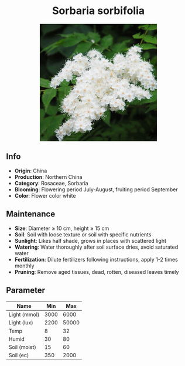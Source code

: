 <h1 align='center'>Sorbaria sorbifolia</h1>
<p align="center">
    <img 
        align='center'
        width='320'
        src="../images/sorbaria sorbifolia.png" 
        alt='Sorbaria sorbifolia' />
</p>

## Info

 - **Origin**: China
 - **Production**: Northern China
 - **Category**: Rosaceae, Sorbaria
 - **Blooming**: Flowering period July-August, fruiting period September
 - **Color**: Flower color white

## Maintenance

 - **Size**: Diameter ≥ 10 cm, height ≥ 15 cm
 - **Soil**: Soil with loose texture or soil with specific nutrients
 - **Sunlight**: Likes half shade, grows in places with scattered light
 - **Watering**: Water thoroughly after soil surface dries, avoid saturated water
 - **Fertilization**: Dilute fertilizers following instructions, apply 1-2 times monthly
 - **Pruning**: Remove aged tissues, dead, rotten, diseased leaves timely

## Parameter

| Name         | Min  | Max   |
|--------------|------|-------|
| Light (mmol) | 3000 | 6000  |
| Light (lux)  | 2200 | 50000 |
| Temp         | 8    | 32    |
| Humid        | 30   | 80    |
| Soil (moist) | 15   | 60    |
| Soil (ec)    | 350  | 2000  |
